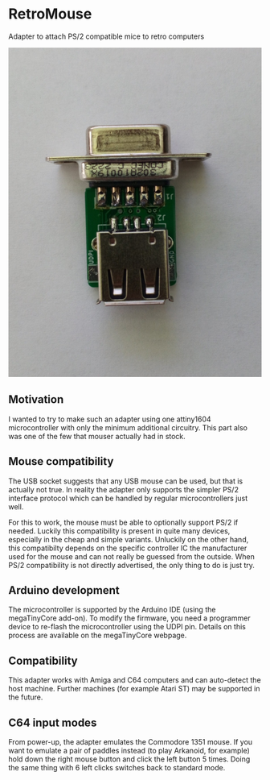 # RetroMouse
Adapter to attach PS/2 compatible mice to retro computers

![alt text](doc/top.jpg "Top view")

## Motivation

I wanted to try to make such an adapter using one attiny1604 microcontroller 
with only the minimum additional circuitry.
This part also was one of the few that mouser actually had in stock.

## Mouse compatibility

The USB socket suggests that any USB mouse can be used, but that is actually not true. In 
reality the adapter only supports the simpler PS/2 interface protocol which can be handled by
regular microcontrollers just well.

For this to work, the mouse must be able to optionally support PS/2 if needed. Luckily this
compatibility is present in quite many devices, especially in the cheap and simple variants.
Unluckily on the other hand, this compatibilty depends on the specific controller IC the
manufacturer used for the mouse and can not really be guessed from the outside.
When PS/2 compatibility is not directly advertised, the only thing to do is just try.

## Arduino development

The microcontroller is supported by the Arduino IDE (using the megaTinyCore add-on).
To modify the firmware, you need a programmer device to re-flash the microcontroller
using the UDPI pin. Details on this process are available on the megaTinyCore webpage.

## Compatibility

This adapter works with Amiga and C64 computers and can auto-detect the host machine.
Further machines (for example Atari ST) may be supported in the future. 

## C64 input modes

From power-up, the adapter emulates the Commodore 1351 mouse. If you want to 
emulate a pair of paddles instead (to play Arkanoid, for example) hold down the right mouse button 
and click the left button 5 times. Doing the same thing with 6 left clicks switches back
to standard mode.

